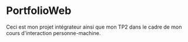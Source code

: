 # PortfolioWeb

Ceci est mon projet intégrateur ainsi que mon TP2 dans le cadre de mon cours d'interaction personne-machine.
